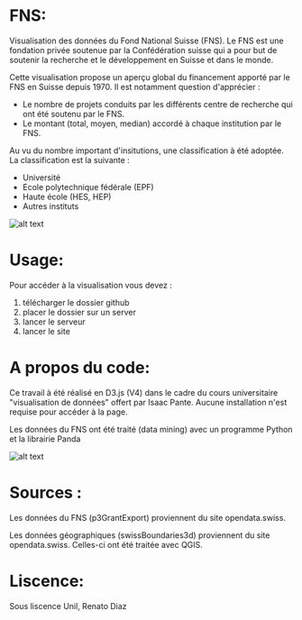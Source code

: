 # FNS:

Visualisation des données du Fond National Suisse (FNS). Le FNS est une fondation privée soutenue par la Confédération suisse qui a pour but de soutenir la recherche et le développement en Suisse et dans le monde.

Cette visualisation propose un aperçu global du financement apporté par le FNS en Suisse depuis 1970. Il est notamment question d'apprécier :

- Le nombre de projets conduits par les différents centre de recherche qui ont été soutenu par le FNS.
- Le montant (total, moyen, median) accordé à chaque institution par le FNS.

Au vu du nombre important d'insitutions, une classification à été adoptée. La classification est la suivante : 

- Université
- Ecole polytechnique fédérale (EPF)
- Haute école (HES, HEP)
- Autres instituts

![alt text](https://github.com/rerouj/fns/blob/master/screenshots/screenshot1.png)

# Usage:

Pour accéder à la visualisation vous devez : 

1) télécharger le dossier github 
2) placer le dossier sur un server 
3) lancer le serveur 
4) lancer le site

# A propos du code:

Ce travail à été réalisé en D3.js (V4) dans le cadre du cours universitaire "visualisation de données" offert par Isaac Pante.
Aucune installation n'est requise pour accéder à la page.

Les données du FNS ont été traité (data mining) avec un programme Python et la librairie Panda

![alt text](https://github.com/rerouj/fns/blob/master/screenshots/screenshot2.png)

# Sources :

Les données du FNS (p3GrantExport) proviennent du site opendata.swiss.

Les données géographiques (swissBoundaries3d) proviennent du site opendata.swiss. Celles-ci ont été traitée avec QGIS.

# Liscence:

Sous liscence Unil, Renato Diaz
